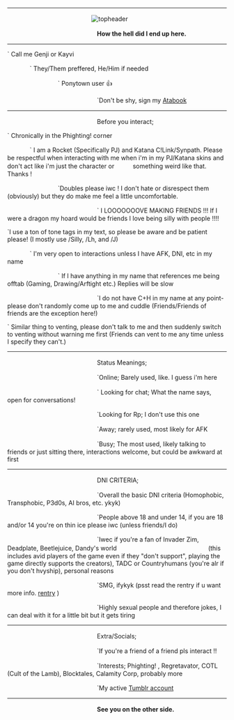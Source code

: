 ___
ㅤㅤㅤㅤㅤㅤㅤㅤㅤㅤㅤㅤㅤㅤㅤ![topheader](https://media.discordapp.net/attachments/1264351072991055942/1291521343979917322/image.png?ex=670af27b&is=6709a0fb&hm=fb7f2efb994e47dcce3a58ec1e0dd47e701e3a5edf7f885aec7aff844c1519aa&=&format=webp&quality=lossless&width=1600&height=365)

ㅤㅤㅤㅤㅤㅤㅤㅤㅤㅤㅤㅤㅤㅤㅤㅤ**How the hell did I end up here.**

___

` Call me Genji or Kayvi

ㅤㅤㅤㅤ` They/Them preffered, He/Him if needed

ㅤㅤㅤㅤㅤㅤㅤㅤㅤ` Ponytown user 👍

ㅤㅤㅤㅤㅤㅤㅤㅤㅤㅤㅤㅤㅤㅤㅤㅤ`Don't be shy, sign my [Atabook](https://genjisgarden.atabook.org/)

___

ㅤㅤㅤㅤㅤㅤㅤㅤㅤㅤㅤㅤㅤㅤㅤㅤBefore you interact;

` Chronically in the Phighting! corner

ㅤㅤㅤㅤ` I am a Rocket (Specifically PJ) and Katana C!Link/Synpath. Please be respectful when interacting with me when i'm in my PJ/Katana skins and don't act like i'm just the character or ㅤㅤㅤsomething weird like that. Thanks !

ㅤㅤㅤㅤㅤㅤㅤㅤㅤ`Doubles please iwc ! I don't hate or disrespect them (obviously) but they do make me feel a little uncomfortable.

ㅤㅤㅤㅤㅤㅤㅤㅤㅤㅤㅤㅤㅤㅤㅤㅤ` I LOOOOOOOVE MAKING FRIENDS !!! If I were a dragon my hoard would be friends I love being silly with people !!!!

`I use a ton of tone tags in my text, so please be aware and be patient please! (I mostly use /Silly, /Lh, and /J)

ㅤㅤㅤㅤ` I'm very open to interactions unless I have AFK, DNI, etc in my name

ㅤㅤㅤㅤㅤㅤㅤㅤㅤ` If I have anything in my name that references me being offtab (Gaming, Drawing/Arftight etc.) Replies will be slow

ㅤㅤㅤㅤㅤㅤㅤㅤㅤㅤㅤㅤㅤㅤㅤㅤ`I do not have C+H in my name at any point- please don't randomly come up to me and cuddle (Friends/Friends of friends are the exception here!)

` Similar thing to venting, please don't talk to me and then suddenly switch to venting without warning me first (Friends can vent to me any time unless I specify they can't.)

___

ㅤㅤㅤㅤㅤㅤㅤㅤㅤㅤㅤㅤㅤㅤㅤㅤStatus Meanings;

ㅤㅤㅤㅤㅤㅤㅤㅤㅤㅤㅤㅤㅤㅤㅤㅤ`Online; Barely used, like. I guess i'm here

ㅤㅤㅤㅤㅤㅤㅤㅤㅤㅤㅤㅤㅤㅤㅤㅤ` Looking for chat; What the name says, open for conversations!

ㅤㅤㅤㅤㅤㅤㅤㅤㅤㅤㅤㅤㅤㅤㅤㅤ`Looking for Rp; I don't use this one

ㅤㅤㅤㅤㅤㅤㅤㅤㅤㅤㅤㅤㅤㅤㅤㅤ`Away; rarely used, most likely for AFK

ㅤㅤㅤㅤㅤㅤㅤㅤㅤㅤㅤㅤㅤㅤㅤㅤ`Busy; The most used, likely talking to friends or just sitting there, interactions welcome, but could be awkward at first

___

ㅤㅤㅤㅤㅤㅤㅤㅤㅤㅤㅤㅤㅤㅤㅤㅤDNI CRITERIA;

ㅤㅤㅤㅤㅤㅤㅤㅤㅤㅤㅤㅤㅤㅤㅤㅤ`Overall the basic DNI criteria (Homophobic, Transphobic, P3d0s, AI bros, etc. ykyk)

ㅤㅤㅤㅤㅤㅤㅤㅤㅤㅤㅤㅤㅤㅤㅤㅤ`People above 18 and under 14, if you are 18 and/or 14 you're on thin ice please iwc (unless friends/I do)

ㅤㅤㅤㅤㅤㅤㅤㅤㅤㅤㅤㅤㅤㅤㅤㅤ`Iwec if you're a fan of Invader Zim, Deadplate, Beetlejuice, Dandy's world 
ㅤㅤㅤㅤㅤㅤㅤㅤㅤㅤㅤㅤㅤㅤㅤㅤ(this includes avid players of the game even if they "don't support", playing the game directly supports the creators), TADC or Countryhumans (you're alr if you don't hvyship), personal reasons

ㅤㅤㅤㅤㅤㅤㅤㅤㅤㅤㅤㅤㅤㅤㅤㅤ`SMG, ifykyk (psst read the rentry if u want more info. [rentry](rentry.co/smg-callout) )

ㅤㅤㅤㅤㅤㅤㅤㅤㅤㅤㅤㅤㅤㅤㅤㅤ`Highly sexual people and therefore jokes, I can deal with it for a little bit but it gets tiring

___

ㅤㅤㅤㅤㅤㅤㅤㅤㅤㅤㅤㅤㅤㅤㅤㅤExtra/Socials;

ㅤㅤㅤㅤㅤㅤㅤㅤㅤㅤㅤㅤㅤㅤㅤㅤ`If you're a friend of a friend pls interact !!

ㅤㅤㅤㅤㅤㅤㅤㅤㅤㅤㅤㅤㅤㅤㅤㅤ`Interests; Phighting! , Regretavator, COTL (Cult of the Lamb), Blocktales, Calamity Corp, probably more

ㅤㅤㅤㅤㅤㅤㅤㅤㅤㅤㅤㅤㅤㅤㅤㅤ`My active [Tumblr account](https://www.tumblr.com/blog/hyp-fixator)

___

ㅤㅤㅤㅤㅤㅤㅤㅤㅤㅤㅤㅤㅤㅤㅤㅤ**See you on the other side.**
